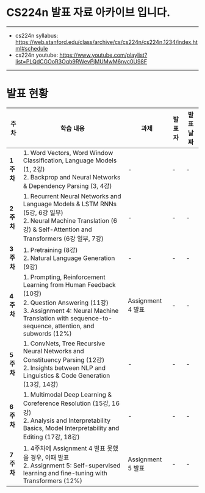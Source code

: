 # CS224n 발표 자료 아카이브 입니다.
---

- cs224n syllabus: https://web.stanford.edu/class/archive/cs/cs224n/cs224n.1234/index.html#schedule
- cs224n youtube: https://www.youtube.com/playlist?list=PLQdCGOoR3Oqb9RWevPjMUMwM6nvc0U98F

---

# 발표 현황

| **주차** | **학습 내용** | **과제** | **발표자** | **발표 날짜** |
|----------|---------------|----------|----------|----------|
| **1주차** | 1. Word Vectors, Word Window Classification, Language Models (1, 2강) <br> 2. Backprop and Neural Networks & Dependency Parsing (3, 4강) | - | - | - |
| **2주차** | 1. Recurrent Neural Networks and Language Models & LSTM RNNs (5강, 6강 일부) <br> 2. Neural Machine Translation (6강) & Self-Attention and Transformers (6강 일부, 7강) | - | - | - |
| **3주차** | 1. Pretraining (8강) <br> 2. Natural Language Generation (9강) | - | - | - |
| **4주차** | 1. Prompting, Reinforcement Learning from Human Feedback (10강) <br> 2. Question Answering (11강) <br> 3. Assignment 4: Neural Machine Translation with sequence-to-sequence, attention, and subwords (12%) | Assignment 4 발표 | - | - |
| **5주차** | 1. ConvNets, Tree Recursive Neural Networks and Constituency Parsing (12강) <br> 2. Insights between NLP and Linguistics & Code Generation (13강, 14강) | - | - | - |
| **6주차** | 1. Multimodal Deep Learning & Coreference Resolution (15강, 16강) <br> 2. Analysis and Interpretability Basics, Model Interpretability and Editing (17강, 18강) | - | - | - |
| **7주차** | 1. 4주차에 Assignment 4 발표 못했을 경우, 이때 발표 <br> 2. Assignment 5: Self-supervised learning and fine-tuning with Transformers (12%) | Assignment 5 발표 | - | - |
